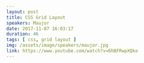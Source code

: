 ```yaml
---
layout: post
title: CSS Grid Layout
speakers: Maujor
date: 2017-11-07 16:03:17
duration: 46
tags: [ css, grid layout ]
img: /assets/image/speakers/maujor.jpg
link: https://www.youtube.com/watch?v=6hBFRwpXQko
---
```

